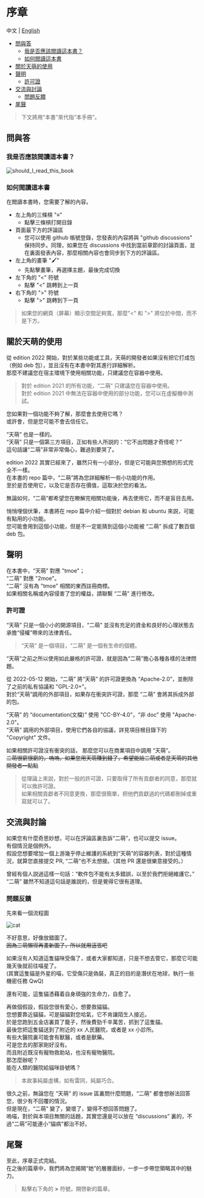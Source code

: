 # 序章

中文 | [English](https://doc.tmoe.me/en/prologue.html)

- [問與答](#問與答)
  - [我是否應該閲讀這本書？](#我是否應該閲讀這本書)
  - [如何閲讀這本書](#如何閲讀這本書)
- [關於天萌的使用](#關於天萌的使用)
- [聲明](#聲明)
  - [許可證](#許可證)
- [交流與討論](#交流與討論)
  - [問題反饋](#問題反饋)
- [尾聲](#尾聲)

> 下文將用“本書”來代指“本手冊”。

## 問與答

### 我是否應該閲讀這本書？

<div style="display:none">

```mermaid
graph TD
    A{您是天萌的用户嗎} --> |否| B{您打算使用天萌嗎}
    B --> |否| D(不用看了)
    B --> |是| E(簡單看一下)
    A --> |是|C(有必要去閲讀)
```

</div>

![should_I_read_this_book](assets/prologue_should_I_read_this_book.svg)

### 如何閲讀這本書

在閲讀本書時，您需要了解的內容。

- 左上角的三條槓 "≡"
  - 點擊三條槓打開目錄
- 頁面最下方的評論區
  - 您可以使用 github 帳號登錄，您發表的內容將與 "github discussions" 保持同步。同理，如果您在 discussions 中找到當前章節的討論頁面，並在裏面發表內容，那麼相關內容也會同步到下方的評論區。
- 左上角的畫筆 "🖌️"
  - 先點擊畫筆，再選擇主題，最後完成切換
- 左下角的 "<" 符號
  - 點擊 "<" 跳轉到上一頁
- 右下角的 ">" 符號
  - 點擊 ">" 跳轉到下一頁

> 如果您的網頁（屏幕）顯示空間足夠寬，那麼"<" 和 ">" 將位於中間，而不是下方。

## 關於天萌的使用

從 edition 2022 開始，對於某些功能或工具，天萌的開發者如果沒有把它打成包（例如 deb 包），並且沒有在本書中對其進行詳細解析。  
那麼不建議您在宿主環境下使用相關功能，只建議您在容器中使用。

> 對於 edition 2021 的所有功能，“二萌” 只建議您在容器中使用。  
> 對於 edition 2021 中無法在容器中使用的部分功能，您可以在虛擬機中測試。

您如果對一個功能不夠了解，那麼會去使用它嗎？  
或許會，但是您可能不會去信任它。

“天萌” 也是一樣的。  
“天萌” 只是一個第三方項目，正如有些人所説的：“它不出問題才奇怪呢？”  
這句話讓“二萌”非常非常傷心，難過到要哭了。

edition 2022 其實已經來了，雖然只有一小部分，但是它可能與您預想的形式完全不一樣。  
在本書的 repo 篇中，“二萌”將為您詳細解析一些小功能的作用。  
至於是否使用它，以及它是否存在價值，這取決於您的看法。

無論如何，“二萌”都希望您在瞭解完相關功能後，再去使用它，而不是盲目去用。

悄悄埋個伏筆，本書將在 repo 篇中介紹一個對於 debian 和 ubuntu 來説，可能有點用的小功能。  
您可能會用到這個小功能，但是不一定能猜到這個小功能被 “二萌” 拆成了數百個 deb 包。

## 聲明

在本書中，“天萌” 對應 "tmoe"；  
“二萌” 對應 "2moe"。  
“二萌” 沒有為 "tmoe" 相關的東西註冊商標。  
如果相關名稱或內容侵害了您的權益，請聯繫 “二萌” 進行修改。

### 許可證

“天萌” 只是一個小小的開源項目，“二萌” 並沒有充足的資金和良好的心理狀態去承擔“侵權”帶來的法律責任。

> “天萌” 是一個項目，“二萌” 是一個有生命的個體。

“天萌”之前之所以使用如此嚴格的許可證，就是因為“二萌”擔心各種各樣的法律問題。

從 2022-05-12 開始，“二萌” 將“天萌” 的許可證更換為 “Apache-2.0”，並刪除了之前的私有協議和 "GPL-2.0+"。  
對於“天萌”調用的外部項目，如果存在衝突許可證，那麼 “二萌” 會將其拆成外部的包。

“天萌” 的 “documentation(文檔)” 使用 "CC-BY-4.0"，“非 doc” 使用 "Apache-2.0"。  
“天萌” 調用的外部項目，使用它們各自的協議，詳見項目根目錄下的 "Copyright" 文件。

如果相關許可證沒有衝突的話， 那麼您可以在商業項目中調用 “天萌”。  
~~二萌很窮很窮的，嗚嗚，如果您用天萌賺到錢了，希望能給二萌或者是天萌的其他開發者一點點~~

> 從理論上來説，對於一般的許可證，只要取得了所有貢獻者的同意，那麼就可以換許可證。  
> 如果相關貢獻者不同意更換，那麼很簡單，把他們貢獻過的代碼都刪掉或重寫就可以了。

## 交流與討論

如果您有什麼奇思妙想，可以在評論區裏告訴“二萌”，也可以提交 issue。  
有個情況是個例外。  
假設您想要增加一個上游幾乎停止維護的系統到“天萌”的容器列表，對於這種情況，就算您直接提交 PR, “二萌”也不太想接。（其他 PR 還是很樂意接受的。）

曾經有個人説過這樣一句話：“軟件包不能有太多錯誤，以至於我們拒絕維護它。”  
“二萌” 雖然不知道這句話是誰説的，但是覺得它很有道理。

### 問題反饋

先來看一個流程圖

<div style="display:none">
```mermaid
graph TD
    A[出門買東西] --> |走在路上| B{看到一隻小貓咪}
    B --> C{修貓咪,嘿嘿,我的修貓咪}
    B --> D{哦,是貓呀}
    B --> E{什麼東西?}
    B --> F(與我無關)
    F --> G(默默路過)
    D --> H{注意到貓咪受傷了}
    C --> H
    E --> H
```
</div>

![cat](assets/prologue_cat.svg)

不好意思，好像放錯圖了。  
~~因為二萌懶得再畫新圖了，所以就用這張吧~~

如果沒有人知道這隻貓咪受傷了，或者大家都知道，只是不想去管它，那麼它可能幾天後就前往喵星了。  
(其實這隻貓是外星的喵，它受傷只是偽裝，真正的目的是潛伏在地球，執行一些機密任務 QwQ)

還有可能，這隻貓憑藉着自身頑強的生命力，自愈了。

再做個假設，假設您很有愛心，想要救貓貓。  
您想要靠近貓貓，可是貓貓對您哈氣，它不肯讓陌生人接近。  
於是您跑到五金店裏買了籠子，然後費勁千辛萬苦，抓到了這隻貓。  
最後您把這隻貓送到了附近的 xx 人民醫院，或者是 xx 小診所。  
有些大醫院裏可能會有獸醫，或者是獸藥。  
可是您去的那家剛好沒有。  
而且附近既沒有寵物救助站，也沒有寵物醫院。  
那怎麼辦呢？  
能在人類的醫院給貓咪掛號嗎？

> 本故事純屬虛構，如有雷同，純屬巧合。

很久之前，無論您在 “天萌” 的 issue 區裏問什麼問題，“二萌” 都會想辦法回答您，很少有不回覆的情況。  
但是現在，“二萌” 變了，變壞了，變得不想回答問題了。  
嗚喵，對於與本項目無關的話題，其實您還是可以放在 “discussions” 裏的，不過“二萌”可能連小“貓病”都治不好。

## 尾聲

至此，序章正式完結。  
在之後的篇章中，我們將為您揭開“她”的層層面紗，一步一步帶您領略其中的魅力。

> 點擊右下角的 **>** 符號，開啓新的篇章。
